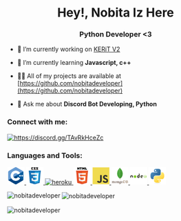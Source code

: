 <h1 align="center">Hey!, Nobita Iz Here</h1>
<h3 align="center">Python Developer <3</h3>

- 🔭 I’m currently working on [KERiT V2](https://discord.com/api/oauth2/authorize?client_id=1033989201789718528&permissions=8&scope=bot)

- 🌱 I’m currently learning **Javascript, c++**

- 👨‍💻 All of my projects are available at [https://github.com/nobitadeveloper](https://github.com/nobitadeveloper)

- 💬 Ask me about **Discord Bot Developing, Python**

<h3 align="left">Connect with me:</h3>
<p align="left">
<a href="https://discord.gg/https://discord.gg/TAvRkHceZc" target="blank"><img align="center" src="https://raw.githubusercontent.com/rahuldkjain/github-profile-readme-generator/master/src/images/icons/Social/discord.svg" alt="https://discord.gg/TAvRkHceZc" height="30" width="40" /></a>
</p>

<h3 align="left">Languages and Tools:</h3>
<p align="left"> <a href="https://www.w3schools.com/cpp/" target="_blank" rel="noreferrer"> <img src="https://raw.githubusercontent.com/devicons/devicon/master/icons/cplusplus/cplusplus-original.svg" alt="cplusplus" width="40" height="40"/> </a> <a href="https://www.w3schools.com/css/" target="_blank" rel="noreferrer"> <img src="https://raw.githubusercontent.com/devicons/devicon/master/icons/css3/css3-original-wordmark.svg" alt="css3" width="40" height="40"/> </a> <a href="https://heroku.com" target="_blank" rel="noreferrer"> <img src="https://www.vectorlogo.zone/logos/heroku/heroku-icon.svg" alt="heroku" width="40" height="40"/> </a> <a href="https://www.w3.org/html/" target="_blank" rel="noreferrer"> <img src="https://raw.githubusercontent.com/devicons/devicon/master/icons/html5/html5-original-wordmark.svg" alt="html5" width="40" height="40"/> </a> <a href="https://developer.mozilla.org/en-US/docs/Web/JavaScript" target="_blank" rel="noreferrer"> <img src="https://raw.githubusercontent.com/devicons/devicon/master/icons/javascript/javascript-original.svg" alt="javascript" width="40" height="40"/> </a> <a href="https://www.mongodb.com/" target="_blank" rel="noreferrer"> <img src="https://raw.githubusercontent.com/devicons/devicon/master/icons/mongodb/mongodb-original-wordmark.svg" alt="mongodb" width="40" height="40"/> </a> <a href="https://nodejs.org" target="_blank" rel="noreferrer"> <img src="https://raw.githubusercontent.com/devicons/devicon/master/icons/nodejs/nodejs-original-wordmark.svg" alt="nodejs" width="40" height="40"/> </a> <a href="https://www.python.org" target="_blank" rel="noreferrer"> <img src="https://raw.githubusercontent.com/devicons/devicon/master/icons/python/python-original.svg" alt="python" width="40" height="40"/> </a> </p>

<p><img align="left" src="https://github-readme-stats.vercel.app/api/top-langs?username=nobitadeveloper&show_icons=true&locale=en&layout=compact" alt="nobitadeveloper" /></p>

<p>&nbsp;<img align="center" src="https://github-readme-stats.vercel.app/api?username=nobitadeveloper&show_icons=true&locale=en" alt="nobitadeveloper" /></p>

<p><img align="center" src="https://github-readme-streak-stats.herokuapp.com/?user=nobitadeveloper&" alt="nobitadeveloper" /></p>

